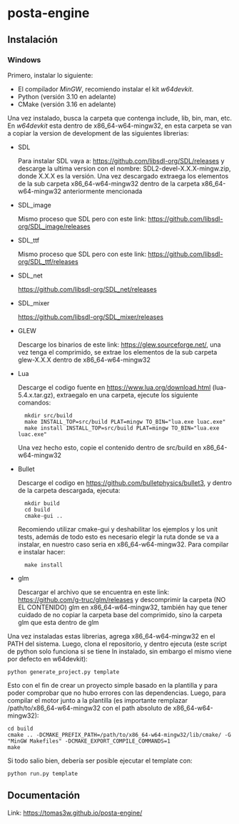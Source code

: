 # posta-engine

## Instalación

### Windows

Primero, instalar lo siguiente:
- El compilador *MinGW*, recomiendo instalar el kit *w64devkit*.
- Python (versión 3.10 en adelante)
- CMake (versión 3.16 en adelante)

Una vez instalado, busca la carpeta que contenga include, lib, bin, man, etc. En *w64devkit* esta dentro de x86_64-w64-mingw32, en esta carpeta se van a copiar la version de development de las siguientes librerias:
- SDL

  Para instalar SDL vaya a: https://github.com/libsdl-org/SDL/releases y descarge la ultima version con el nombre: SDL2-devel-X.X.X-mingw.zip, donde X.X.X es la versión.
  Una vez descargado extraega los elementos de la sub carpeta x86_64-w64-mingw32 dentro de la carpeta x86_64-w64-mingw32 anteriormente mencionada
- SDL_image
  
  Mismo proceso que SDL pero con este link: https://github.com/libsdl-org/SDL_image/releases
- SDL_ttf

  Mismo proceso que SDL pero con este link: https://github.com/libsdl-org/SDL_ttf/releases
- SDL_net

  https://github.com/libsdl-org/SDL_net/releases
- SDL_mixer

  https://github.com/libsdl-org/SDL_mixer/releases
- GLEW

  Descarge los binarios de este link: https://glew.sourceforge.net/, una vez tenga el comprimido, se extrae los elementos de la sub carpeta glew-X.X.X dentro de x86_64-w64-mingw32
- Lua

    Descarge el codigo fuente en https://www.lua.org/download.html (lua-5.4.x.tar.gz), extraegalo en una carpeta, ejecute los siguiente comandos:

        mkdir src/build
        make INSTALL_TOP=src/build PLAT=mingw TO_BIN="lua.exe luac.exe"
        make install INSTALL_TOP=src/build PLAT=mingw TO_BIN="lua.exe luac.exe"
    
    Una vez hecho esto, copie el contenido dentro de src/build en x86_64-w64-mingw32
- Bullet

  Descarge el codigo en https://github.com/bulletphysics/bullet3, y dentro de la carpeta descargada, ejecuta:
        
        mkdir build
        cd build
        cmake-gui ..
  Recomiendo utilizar cmake-gui y deshabilitar los ejemplos y los unit tests, además de todo esto es necesario elegir la ruta donde se va a instalar, en nuestro caso seria en x86_64-w64-mingw32.
  Para compilar e instalar hacer:
        
        make install
- glm
 
  Descargar el archivo que se encuentra en este link: https://github.com/g-truc/glm/releases y descomprimir la carpeta (NO EL CONTENIDO) glm en x86_64-w64-mingw32, también hay que tener cuidado de no copiar la carpeta base del comprimido, sino la carpeta glm que esta dentro de glm



Una vez instaladas estas librerias, agrega x86_64-w64-mingw32 en el PATH del sistema. Luego, clona el repositorio, y dentro ejecuta (este script de python solo funciona si se tiene ln instalado, sin embargo el mismo viene por defecto en w64devkit):
    
    python generate_project.py template
Esto con el fin de crear un proyecto simple basado en la plantilla y para poder comprobar que no hubo errores con las dependencias.
Luego, para compilar el motor junto a la plantilla (es importante remplazar /path/to/x86_64-w64-mingw32 con el path absoluto de x86_64-w64-mingw32):
    
    cd build
    cmake .. -DCMAKE_PREFIX_PATH=/path/to/x86_64-w64-mingw32/lib/cmake/ -G "MinGW Makefiles" -DCMAKE_EXPORT_COMPILE_COMMANDS=1
    make
Si todo salio bien, debería ser posible ejecutar el template con:
    
    python run.py template

## Documentación
Link: https://tomas3w.github.io/posta-engine/
